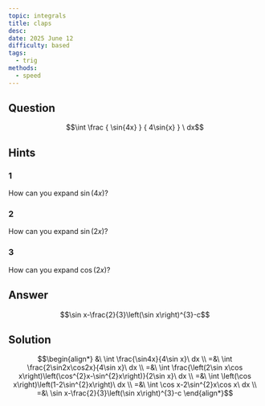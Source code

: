 ```yaml
---
topic: integrals
title: claps
desc: 
date: 2025 June 12
difficulty: based
tags:
  - trig
methods:
  - speed
---
```



## Question
```math
\int
  \frac
    { \sin{4x} }
    { 4\sin{x} }
\ dx
```


## Hints

### 1
How can you expand $\sin(4x)$?

### 2
How can you expand $\sin(2x)$?

### 3
How can you expand $\cos(2x)$?


## Answer
```math
\sin x-\frac{2}{3}\left(\sin x\right)^{3}-c
```


## Solution

```math
\begin{align*}
  &\ \int \frac{\sin4x}{4\sin x}\ dx
  \\ =&\ \int \frac{2\sin2x\cos2x}{4\sin x}\ dx
  \\ =&\ \int \frac{\left(2\sin x\cos x\right)\left(\cos^{2}x-\sin^{2}x\right)}{2\sin x}\ dx
  \\ =&\ \int \left(\cos x\right)\left(1-2\sin^{2}x\right)\ dx
  \\ =&\ \int \cos x-2\sin^{2}x\cos x\ dx
  \\ =&\ \sin x-\frac{2}{3}\left(\sin x\right)^{3}-c
\end{align*}
```
